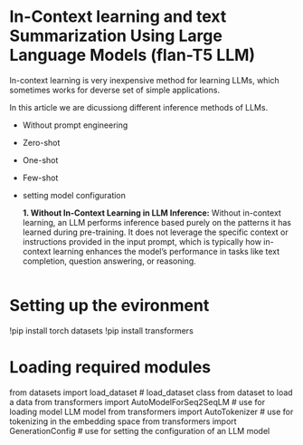 # In-Context learning and text Summarization Using Large Language Models (flan-T5 LLM)


In-context learning is very inexpensive method for learning LLMs, which sometimes works for deverse set of simple applications.

In this article we are dicussiong different inference methods of LLMs.

- Without prompt engineering
- Zero-shot
- One-shot
- Few-shot
- setting model configuration

  **1. Without In-Context Learning in LLM Inference:**
  Without in-context learning, an LLM performs inference based purely on the patterns it has learned during pre-training. It does not leverage the specific context or instructions provided in the input prompt, which is typically how in-context learning enhances the model’s performance in tasks like text completion, question answering, or reasoning.

  ```python
# Setting up the evironment 
!pip install torch datasets
!pip install transformers


# Loading required modules 
from datasets import load_dataset # load_dataset class from dataset to load a data
from transformers import AutoModelForSeq2SeqLM # use for loading model LLM model 
from transformers import AutoTokenizer  # use for tokenizing in the embedding space
from transformers import GenerationConfig # use for setting the configuration of an LLM model
```

  
